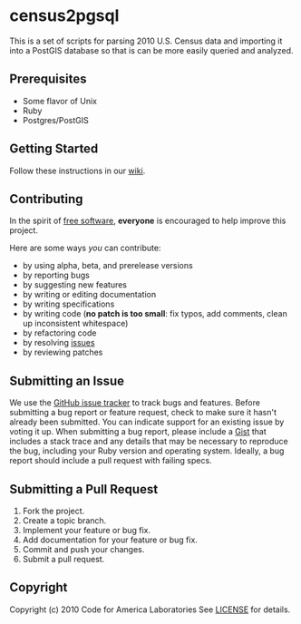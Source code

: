 census2pgsql
=======
This is a set of scripts for parsing 2010 U.S. Census data and importing it into a PostGIS database so that is can be more easily queried and analyzed.

Prerequisites
------------
* Some flavor of Unix
* Ruby
* Postgres/PostGIS

Getting Started
------------
Follow these instructions in our [wiki](http://github.com/codeforamerica/census2pgsql/).
    
Contributing
------------
In the spirit of [free software](http://www.fsf.org/licensing/essays/free-sw.html), **everyone** is encouraged to help improve this project.

Here are some ways *you* can contribute:

* by using alpha, beta, and prerelease versions
* by reporting bugs
* by suggesting new features
* by writing or editing documentation
* by writing specifications
* by writing code (**no patch is too small**: fix typos, add comments, clean up inconsistent whitespace)
* by refactoring code
* by resolving [issues](http://github.com/codeforamerica/census2pgsql/issues)
* by reviewing patches

Submitting an Issue
-------------------
We use the [GitHub issue tracker](http://github.com/codeforamerica/census2pgsql/issues) to track bugs and
features. Before submitting a bug report or feature request, check to make sure it hasn't already
been submitted. You can indicate support for an existing issue by voting it up. When submitting a
bug report, please include a [Gist](http://gist.github.com/) that includes a stack trace and any
details that may be necessary to reproduce the bug, including your Ruby version and
operating system. Ideally, a bug report should include a pull request with failing specs.

Submitting a Pull Request
-------------------------
1. Fork the project.
2. Create a topic branch.
3. Implement your feature or bug fix.
4. Add documentation for your feature or bug fix.
5. Commit and push your changes.
6. Submit a pull request.

Copyright
---------
Copyright (c) 2010 Code for America Laboratories
See [LICENSE](https://github.com/codeforamerica/census2pgsql/blob/master/LICENSE.md) for details.